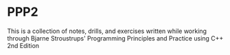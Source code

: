 # PPP2
This is a collection of notes, drills, and exercises written while working through Bjarne Stroustrups' Programming Principles and Practice using C++ 2nd Edition
